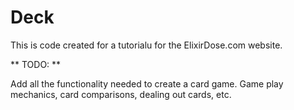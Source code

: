# Deck

This is code created for a tutorialu for the ElixirDose.com website.

** TODO: **

Add all the functionality needed to create a card game. Game play mechanics, card comparisons, dealing out cards, etc.
